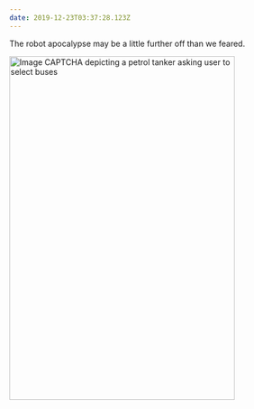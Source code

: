 ```yaml
---
date: 2019-12-23T03:37:28.123Z
---
```


The robot apocalypse may be a little further off than we feared.

<img src="/assets/notes/robot-apocalypse.jpg" srcset="/assets/notes/robot-apocalypse.jpg 400w, /assets/notes/robot-apocalypse@2x.jpg 800w" alt="Image CAPTCHA depicting a petrol tanker asking user to select buses" width="400" height="609" loading="lazy">
